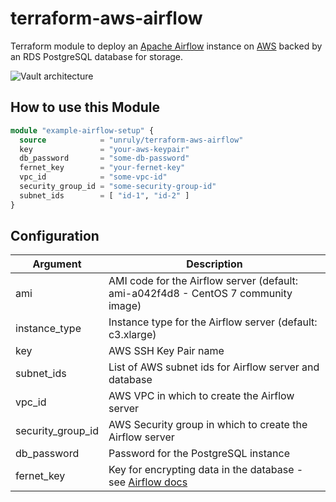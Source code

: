 # terraform-aws-airflow

Terraform module to deploy an [Apache Airflow](https://airflow.apache.org/) instance on [AWS](https://aws.amazon.com/) backed by an RDS PostgreSQL database for storage.

![Vault architecture](https://github.com/unruly/terraform-aws-airflow/blob/master/_docs/architecture.png?raw=true)

## How to use this Module

```terraform
module "example-airflow-setup" {
  source            = "unruly/terraform-aws-airflow"
  key               = "your-aws-keypair"
  db_password       = "some-db-password"
  fernet_key        = "your-fernet-key"
  vpc_id            = "some-vpc-id"
  security_group_id = "some-security-group-id"
  subnet_ids        = [ "id-1", "id-2" ]
}
```
## Configuration

Argument | Description
--- | ---
ami | AMI code for the Airflow server (default: ami-a042f4d8 - CentOS 7 community image)
instance_type | Instance type for the Airflow server (default: c3.xlarge)
key | AWS SSH Key Pair name
subnet_ids | List of AWS subnet ids for Airflow server and database
vpc_id | AWS VPC in which to create the Airflow server
security_group_id | AWS Security group in which to create the Airflow server
db_password | Password for the PostgreSQL instance
fernet_key | Key for encrypting data in the database - see [Airflow docs](https://airflow.apache.org/configuration.html?highlight=fernet#connections)
